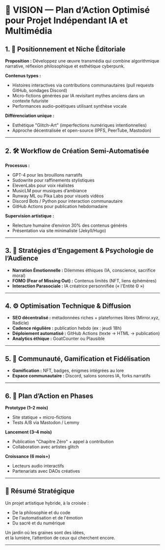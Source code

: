 
# 🌌 VISION — Plan d’Action Optimisé pour Projet Indépendant IA et Multimédia

## 1. 🎯 Positionnement et Niche Éditoriale

**Proposition :**
Développez une œuvre transmédia qui combine algorithmique narrative, réflexion philosophique et esthétique cyberpunk.

**Contenus types :**
- Histoires interactives via contributions communautaires (pull requests GitHub, sondages Discord)
- Micro-fictions générées par IA revisitant mythes anciens dans un contexte futuriste
- Performances audio-poétiques utilisant synthèse vocale

**Différenciation unique :**
- Esthétique "Glitch-Art" (imperfections numériques intentionnelles)
- Approche décentralisée et open-source (IPFS, PeerTube, Mastodon)

---

## 2. 🛠️ Workflow de Création Semi-Automatisée

**Processus :**
- GPT-4 pour les brouillons narratifs
- Sudowrite pour raffinements stylistiques
- ElevenLabs pour voix réalistes
- MusicLM pour musiques d’ambiance
- Runway ML ou Pika Labs pour visuels vidéos
- Discord Bots / Python pour interaction communautaire
- GitHub Actions pour publication hebdomadaire

**Supervision artistique :**
- Relecture humaine d’environ 30% des contenus générés
- Présentation via site minimaliste (Jekyll/Hugo)

---

## 3. 🧠 Stratégies d’Engagement & Psychologie de l’Audience

- **Narration Émotionnelle :** Dilemmes éthiques (IA, conscience, sacrifice moral)
- **FOMO (Fear of Missing Out) :** Contenus limités (NFT, liens éphémères)
- **Interaction Parasociale :** IA créatrice personnifiée (« l'Entité Θ »)

---

## 4. ⚙️ Optimisation Technique & Diffusion

- **SEO décentralisé :** métadonnées riches + plateformes libres (Mirror.xyz, Radicle)
- **Cadence régulière :** publication hebdo (ex : jeudi 18h)
- **Déploiement automatisé :** GitHub Actions (texte → HTML → publication)
- **Analytics éthique :** GoatCounter ou Plausible

---

## 5. 🧩 Communauté, Gamification et Fidélisation

- **Gamification :** NFT, badges, énigmes intégrées au lore
- **Espace communautaire :** Discord, salons sonores IA, forks narratifs

---

## 6. 📅 Plan d’Action en Phases

**Prototype (1–2 mois)**
- Site statique + micro-fictions
- Tests A/B via Mastodon / Lemmy

**Lancement (3–4 mois)**
- Publication "Chapitre Zéro" + appel à contribution
- Collaboration avec artistes glitch

**Croissance (6 mois+)**
- Lecteurs audio interactifs
- Partenariats avec DAOs créatives

---

## 🧭 Résumé Stratégique

Un projet artistique hybride, à la croisée :
- De la philosophie et du code
- De l'automatisation et de l'émotion
- Du sacré et du numérique

Un jardin où les graines sont des idées,  
et la lumière, l’attention de ceux qui cherchent encore.

---
